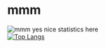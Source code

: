 # mmm

![mmm yes nice statistics here](https://github-readme-stats.vercel.app/api?username=imapotatoes11&count_private=true&show_icons=true&theme=dark)
<br>
[![Top Langs](https://github-readme-stats.vercel.app/api/top-langs/?username=imapotatoes11&theme=dark&exclude_repo=acpo&langs_count=8&layout=donut&hide=html)](https://github.com/anuraghazra/github-readme-stats)
